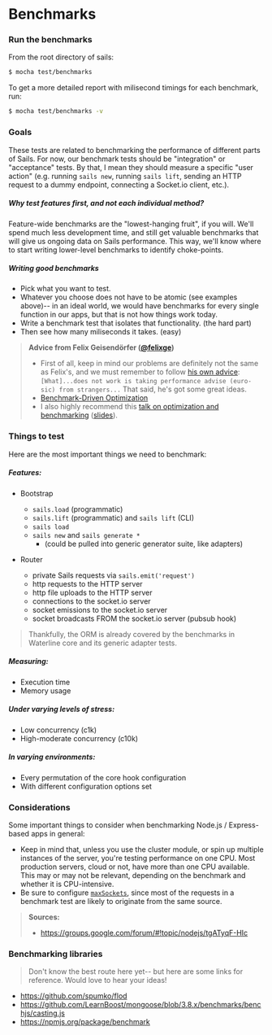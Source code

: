 # Benchmarks

### Run the benchmarks

From the root directory of sails:

```sh
$ mocha test/benchmarks
```

To get a more detailed report with milisecond timings for each benchmark, run:

```sh
$ mocha test/benchmarks -v
```


### Goals

These tests are related to benchmarking the performance of different parts of Sails.  For now, our benchmark tests should be "integration" or "acceptance" tests.  By that, I mean they should measure a specific "user action" (e.g. running `sails new`, running `sails lift`, sending an HTTP request to a dummy endpoint, connecting a Socket.io client, etc.).



##### Why test features first, and not each individual method?

Feature-wide benchmarks are the "lowest-hanging fruit", if you will.  We'll spend much less development time, and still get valuable benchmarks that will give us ongoing data on Sails performance.  This way, we'll know where to start writing lower-level benchmarks to identify choke-points.


##### Writing good benchmarks
+ Pick what you want to test.
+ Whatever you choose does not have to be atomic (see examples above)-- in an ideal world, we would have benchmarks for every single function in our apps, but that is not how things work today.
+ Write a benchmark test that isolates that functionality. (the hard part)
+ Then see how many miliseconds it takes. (easy)

> **Advice from Felix Geisendörfer ([@felixge](https://github.com/felixge))**
>
>	+ First of all, keep in mind our problems are definitely not the same as Felix's, and we must remember to follow [his own advice](https://github.com/felixge/faster-than-c#taking-performance-advice-from-strangers): `[What]...does not work is taking performance advise (euro-sic) from strangers...`  That said, he's got some great ideas.
>	+ [Benchmark-Driven Optimization](https://github.com/felixge/faster-than-c#benchmark-driven-development)
>	+ I also highly recommend this [talk on optimization and benchmarking](http://2012.jsconf.eu/speaker/2012/09/05/faster-than-c-parsing-node-js-streams-.html) ([slides](https://github.com/felixge/faster-than-c)).


### Things to test

Here are the most important things we need to benchmark:

##### Features:

+ Bootstrap
	+ `sails.load` (programmatic)
	+ `sails.lift` (programmatic) and `sails lift` (CLI)
	+ `sails load`
	+ `sails new` and `sails generate *`
	  + (could be pulled into generic generator suite, like adapters)

+ Router
	+ private Sails requests via `sails.emit('request')`
	+ http requests to the HTTP server
	+ http file uploads to the HTTP server
	+ connections to the socket.io server
	+ socket emissions to the socket.io server
	+ socket broadcasts FROM the socket.io server (pubsub hook)


> Thankfully, the ORM is already covered by the benchmarks in Waterline core and its generic adapter tests.


##### Measuring:

+ Execution time
+ Memory usage

##### Under varying levels of stress:

+ Low concurrency (c1k)
+ High-moderate concurrency (c10k)

##### In varying environments:

+ Every permutation of the core hook configuration
+ With different configuration options set


### Considerations

Some important things to consider when benchmarking Node.js / Express-based apps in general:

+ Keep in mind that, unless you use the cluster module, or spin up multiple instances of the server, you're testing performance on one CPU.  Most production servers, cloud or not, have more than one CPU available.  This may or may not be relevant, depending on the benchmark and whether it is CPU-intensive.
+ Be sure to configure [`maxSockets`](http://nodejs.org/api/http.html#http_agent_maxsockets), since most of the requests in a benchmark test are likely to originate from the same source.

> **Sources:**
> + https://groups.google.com/forum/#!topic/nodejs/tgATyqF-HIc



### Benchmarking libraries

> Don't know the best route here yet-- but here are some links for reference.  Would love to hear your ideas!

+ https://github.com/spumko/flod
+ https://github.com/LearnBoost/mongoose/blob/3.8.x/benchmarks/benchjs/casting.js
+ https://npmjs.org/package/benchmark

